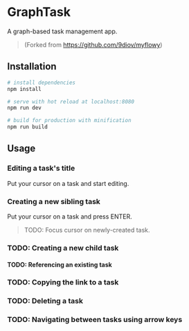 # GraphTask

A graph-based task management app.

> (Forked from https://github.com/9diov/myflowy)

## Installation

``` bash
# install dependencies
npm install

# serve with hot reload at localhost:8080
npm run dev

# build for production with minification
npm run build
```

## Usage

### Editing a task's title

Put your cursor on a task and start editing.

### Creating a new sibling task

Put your cursor on a task and press ENTER.

> TODO: Focus cursor on newly-created task.

### TODO: Creating a new child task

#### TODO: Referencing an existing task

### TODO: Copying the link to a task

### TODO: Deleting a task

### TODO: Navigating between tasks using arrow keys
